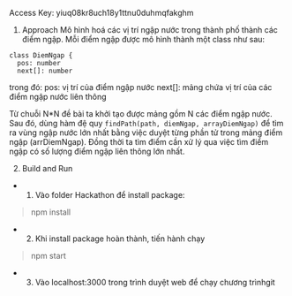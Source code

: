 Access Key: yiuq08kr8uch18y1ttnu0duhmqfakghm

1. Approach
Mô hình hoá các vị trí ngập nước trong thành phố thành các điểm ngập. Mỗi điểm ngập được mô hình thành một class như sau: 
```
class DiemNgap {
  pos: number
  next[]: number 
```
trong đó: 
 pos: vị trí của điểm ngập nước
 next[]: mảng chứa vị trí của các điểm ngập nước liên thông

Từ chuỗi N*N đề bài ta khởi tạo được mảng gồm N các điểm ngập nước.
Sau đó, dùng hàm đệ quy `findPath(path, diemNgap, arrayDiemNgap)` để tìm ra vùng ngập nước lớn nhất bằng việc duyệt từng phần tử trong mảng điểm ngập (arrDiemNgap). Đồng thời ta tìm điểm cần xử lý qua việc tìm điểm ngập có số lượng điểm ngập liên thông lớn nhất.

2. Build and Run
- 1. Vào folder Hackathon để install package:
> npm install
- 2. Khi install package hoàn thành, tiến hành chạy 
> npm start
- 3. Vào localhost:3000 trong trình duyệt web để chạy chương trìnhgit 
